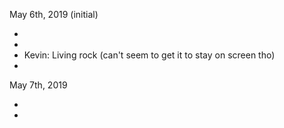 May 6th, 2019 (initial)

- 
- 
- Kevin: Living rock (can't seem to get it to stay on screen tho)
- 

May 7th, 2019

- 
- 
